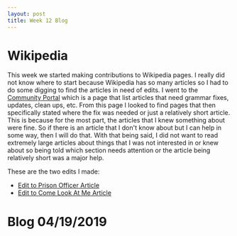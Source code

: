 ```yaml
---
layout: post
title: Week 12 Blog
---
```


# Wikipedia

This week we started making contributions to Wikipedia pages. I really did not know where to start because Wikipedia has so many articles so I had to do some digging to find the articles in need of edits. I went to the [Community Portal](https://en.wikipedia.org/wiki/Wikipedia:Community_portal) which is a page that list articles that need grammar fixes, updates, clean ups, etc. From this page I looked to find pages that then specifically stated where the fix was needed or just a relatively short article. This is because for the most part, the articles that I knew something about were fine. So if there is an article that I don't know about but I can help in some way, then I will do that. With that being said, I did not want to read extremely large articles about things that I was not interested in or knew about so being told which section needs attention or the article being relatively short was a major help.

These are the two edits I made:
- [Edit to Prison Officer Article](https://en.wikipedia.org/w/index.php?title=Prison_officer&diff=prev&oldid=892676162)
- [Edit to Come Look At Me Article](https://en.wikipedia.org/w/index.php?title=Come_Look_at_Me&diff=prev&oldid=892676865)

# Blog 04/19/2019
